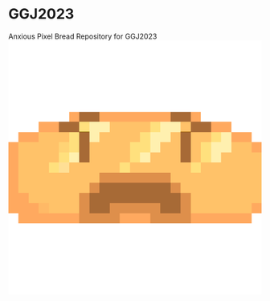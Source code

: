 # GGJ2023
Anxious Pixel Bread Repository for GGJ2023
![Alt text](/Logos/AnxiousPixelBread.png "Anxious Pixel Bread")